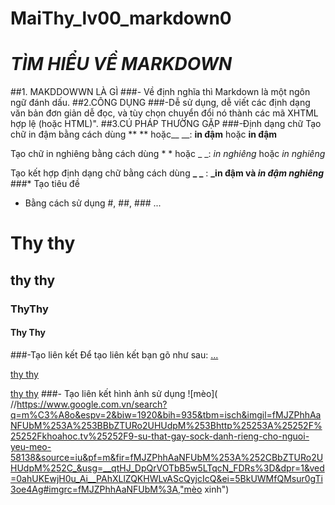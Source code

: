 # MaiThy_lv00_markdown0
# *TÌM HIỂU VỀ MARKDOWN*
##1. MAKDDOWWN LÀ GÌ
###- Về định nghĩa thì Markdown là một ngôn ngữ đánh dấu.
##2.CÔNG DỤNG
###-Dễ sử dụng, dễ viết các định dạng văn bản đơn giản dễ đọc, và tùy chọn chuyển đổi nó thành các mã XHTML hợp lệ (hoặc HTML)".
##3.CÚ PHÁP THƯỜNG GẶP
###-Định dạng chữ
Tạo chữ in đậm bằng cách dùng ** ** hoặc__ __:  **in đậm** hoặc __in đậm__

Tạo chữ in nghiêng bằng cách dùng * * hoặc _ _:  *in nghiêng* hoặc _in nghiêng_

Tạo kết hợp định dạng chữ bằng cách dùng **_  _** : **_in đậm và _in đậm nghiêng_**
###* Tạo tiêu đề 
- Bằng cách sử dụng #, ##, ### ...

# Thy thy
## thy thy
### ThyThy
#### Thy Thy
###-Tạo liên kết
Để tạo liên kết bạn gõ như sau:
[...](link)

[thy thy](http://www.facebook.com/tomorete)

[thy thy](https://www.facebook.com/tomorete "fb thy dễ thương :v")
###- Tạo liên kết hình ảnh
sử dụng ![mèo]( //https://www.google.com.vn/search?q=m%C3%A8o&espv=2&biw=1920&bih=935&tbm=isch&imgil=fMJZPhhAaNFUbM%253A%253BBbZTURo2UHUdpM%253Bhttp%25253A%25252F%25252Fkhoahoc.tv%25252F9-su-that-gay-sock-danh-rieng-cho-nguoi-yeu-meo-58138&source=iu&pf=m&fir=fMJZPhhAaNFUbM%253A%252CBbZTURo2UHUdpM%252C_&usg=__qtHJ_DpQrVOTbB5w5LTqcN_FDRs%3D&dpr=1&ved=0ahUKEwjH0u_Ai__PAhXLlZQKHWLvAScQyjcIcQ&ei=5BkUWMfQMsur0gTi3oe4Ag#imgrc=fMJZPhhAaNFUbM%3A,"mèo xinh")


